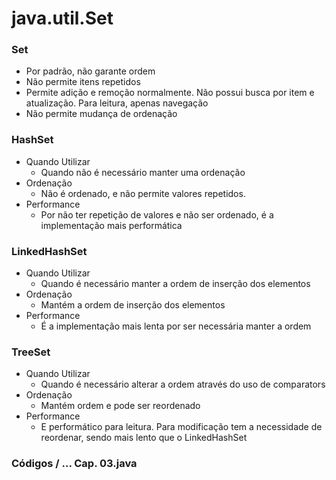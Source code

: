 # java.util.Set

### Set

- Por padrão, não garante ordem
- Não permite itens repetidos
- Permite adição e remoção normalmente. Não possui busca por item e atualização. Para leitura, apenas navegação
- Não permite mudança de ordenação

### HashSet

- Quando Utilizar
  - Quando não é necessário manter uma ordenação
- Ordenação
  - Não é ordenado, e não permite valores repetidos.
- Performance
  - Por não ter repetição de valores e não ser ordenado, é a implementação mais performática

### LinkedHashSet

- Quando Utilizar
  - Quando é necessário manter a ordem de inserção dos elementos
- Ordenação
  - Mantém a ordem de inserção dos elementos
- Performance
  - É a implementação mais lenta por ser necessária manter a ordem

### TreeSet

- Quando Utilizar
  - Quando é necessário alterar a ordem através do uso de comparators
- Ordenação
  - Mantém ordem e pode ser reordenado
- Performance
  - E performático para leitura. Para modificação tem a necessidade de reordenar, sendo mais lento que o LinkedHashSet

### Códigos / ... Cap. 03.java